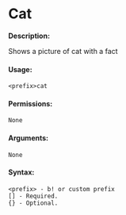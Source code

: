 # Cat

**Description:**

Shows a picture of cat with a fact

#### Usage:

```
<prefix>cat
```

#### Permissions:

```
None
```

#### Arguments:

```
None
```

#### Syntax:

```
<prefix> - b! or custom prefix
[] - Required.
{} - Optional.
```
